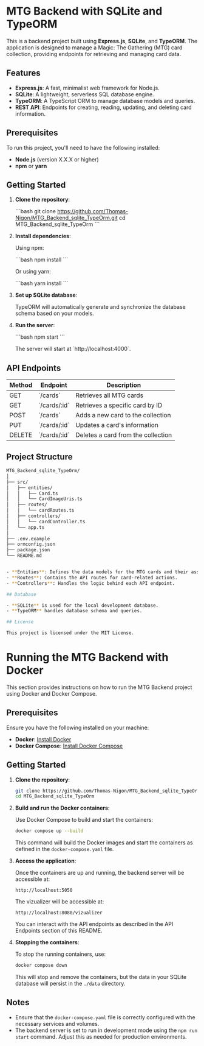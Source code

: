 # MTG Backend with SQLite and TypeORM

This is a backend project built using **Express.js**, **SQLite**, and **TypeORM**. The application is designed to manage a Magic: The Gathering (MTG) card collection, providing endpoints for retrieving and managing card data.

## Features

- **Express.js**: A fast, minimalist web framework for Node.js.
- **SQLite**: A lightweight, serverless SQL database engine.
- **TypeORM**: A TypeScript ORM to manage database models and queries.
- **REST API**: Endpoints for creating, reading, updating, and deleting card information.

## Prerequisites

To run this project, you'll need to have the following installed:

- **Node.js** (version X.X.X or higher)
- **npm** or **yarn**

## Getting Started

1. **Clone the repository**:

   \`\`\`bash
   git clone https://github.com/Thomas-Nigon/MTG_Backend_sqlite_TypeOrm.git
   cd MTG_Backend_sqlite_TypeOrm
   \`\`\`

2. **Install dependencies**:

   Using npm:

   \`\`\`bash
   npm install
   \`\`\`

   Or using yarn:

   \`\`\`bash
   yarn install
   \`\`\`

3. **Set up SQLite database**:

   TypeORM will automatically generate and synchronize the database schema based on your models.

4. **Run the server**:

   \`\`\`bash
   npm start
   \`\`\`

   The server will start at \`http://localhost:4000\`.

## API Endpoints

| Method | Endpoint       | Description                        |
| ------ | -------------- | ---------------------------------- |
| GET    | \`/cards\`     | Retrieves all MTG cards            |
| GET    | \`/cards/:id\` | Retrieves a specific card by ID    |
| POST   | \`/cards\`     | Adds a new card to the collection  |
| PUT    | \`/cards/:id\` | Updates a card's information       |
| DELETE | \`/cards/:id\` | Deletes a card from the collection |

## Project Structure

```bash
MTG_Backend_sqlite_TypeOrm/
│
├── src/
│   ├── entities/
│   │   ├── Card.ts
│   │   └── CardImageUris.ts
│   ├── routes/
│   │   └── cardRoutes.ts
│   ├── controllers/
│   │   └── cardController.ts
│   └── app.ts
│
├── .env.example
├── ormconfig.json
├── package.json
└── README.md


- **Entities**: Defines the data models for the MTG cards and their associated image URIs.
- **Routes**: Contains the API routes for card-related actions.
- **Controllers**: Handles the logic behind each API endpoint.

## Database

- **SQLite** is used for the local development database.
- **TypeORM** handles database schema and queries.

## License

This project is licensed under the MIT License.
```

# Running the MTG Backend with Docker

This section provides instructions on how to run the MTG Backend project using Docker and Docker Compose.

## Prerequisites

Ensure you have the following installed on your machine:

- **Docker**: [Install Docker](https://docs.docker.com/get-docker/)
- **Docker Compose**: [Install Docker Compose](https://docs.docker.com/compose/install/)

## Getting Started

1. **Clone the repository**:

   ```bash
   git clone https://github.com/Thomas-Nigon/MTG_Backend_sqlite_TypeOrm.git
   cd MTG_Backend_sqlite_TypeOrm
   ```

2. **Build and run the Docker containers**:

   Use Docker Compose to build and start the containers:

   ```bash
   docker compose up --build
   ```

   This command will build the Docker images and start the containers as defined in the `docker-compose.yaml` file.

3. **Access the application**:

   Once the containers are up and running, the backend server will be accessible at:

   ```
   http://localhost:5050
   ```

   The vizualizer will be accessible at:

   ```
   http://localhost:8080/vizualizer
   ```

   You can interact with the API endpoints as described in the API Endpoints section of this README.

4. **Stopping the containers**:

   To stop the running containers, use:

   ```bash
   docker compose down
   ```

   This will stop and remove the containers, but the data in your SQLite database will persist in the `./data` directory.

## Notes

- Ensure that the `docker-compose.yaml` file is correctly configured with the necessary services and volumes.
- The backend server is set to run in development mode using the `npm run start` command. Adjust this as needed for production environments.
